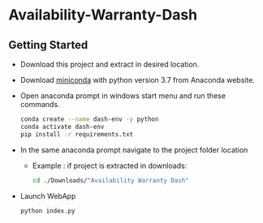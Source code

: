 # Availability-Warranty-Dash

## Getting Started
-  Download this project and extract in desired location.

- Download [miniconda](https://docs.conda.io/en/latest/miniconda.html) with python version 3.7 from Anaconda website.

- Open anaconda prompt in windows start menu and run these commands.

    ```bash
    conda create --name dash-env -y python
    conda activate dash-env
    pip install -r requirements.txt

    ```

- In the same anaconda prompt navigate to the project folder location

    - Example : if project is extracted in downloads:
        ```bash
        cd ./Downloads/"Availability Warranty Dash"
        ```
- Launch WebApp
    ```bash
    python index.py
    ```

